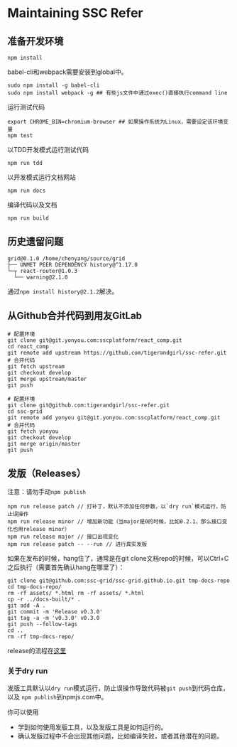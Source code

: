 # Maintaining SSC Refer

## 准备开发环境

```
npm install
```

babel-cli和webpack需要安装到global中。

```
sudo npm install -g babel-cli
sudo npm install webpack -g ## 有些js文件中通过exec()直接执行command line
```

运行测试代码

```
export CHROME_BIN=chromium-browser ## 如果操作系统为Linux，需要设定该环境变量
npm test
```

以TDD开发模式运行测试代码

```
npm run tdd
```

以开发模式运行文档网站

```
npm run docs
```

编译代码以及文档

```
npm run build
```

## 历史遗留问题

```
grid@0.1.0 /home/chenyang/source/grid
├── UNMET PEER DEPENDENCY history@^1.17.0
└─┬ react-router@1.0.3 
  └── warning@2.1.0 
```

通过`npm install history@2.1.2`解决。

## 从Github合并代码到用友GitLab

```
# 配置环境
git clone git@git.yonyou.com:sscplatform/react_comp.git
cd react_comp
git remote add upstream https://github.com/tigerandgirl/ssc-refer.git
# 合并代码
git fetch upstream
git checkout develop
git merge upstream/master
git push
```

```
# 配置环境
git clone git@github.com:tigerandgirl/ssc-refer.git
cd ssc-grid
git remote add yonyou git@git.yonyou.com:sscplatform/react_comp.git
# 合并代码
git fetch yonyou
git checkout develop
git merge origin/master
git push
```

## 发版（Releases）

注意：请勿手动`npm publish`

```
npm run release patch // 打补丁，默认不添加任何参数，以`dry run`模式运行，防止误操作
npm run release minor // 增加新功能（当major是0的时候，比如0.2.1，那么接口变化也用release minor）
npm run release major // 接口出现变化
npm run release patch -- --run // 进行真实发版
```

如果在发布的时候，hang住了，通常是在git clone文档repo的时候，可以Ctrl+C之后执行（需要首先确认hang在哪里了）：

```
git clone git@github.com:ssc-grid/ssc-grid.github.io.git tmp-docs-repo
cd tmp-docs-repo/
rm -rf assets/ *.html rm -rf assets/ *.html
cp -r ../docs-built/* .
git add -A .
git commit -m 'Release v0.3.0'
git tag -a -m 'v0.3.0' v0.3.0
git push --follow-tags
cd ..
rm -rf tmp-docs-repo/
```

release的流程在[这里](https://github.com/AlexKVal/release-script/blob/master/src/release.js#L198)

### 关于dry run

发版工具默认以`dry run`模式运行，防止误操作导致代码被`git push`到代码仓库，以及
`npm publish`到npmjs.com中。

你可以使用

- 学到如何使用发版工具，以及发版工具是如何运行的。
- 确认发版过程中不会出现其他问题，比如编译失败，或者其他潜在的问题。
